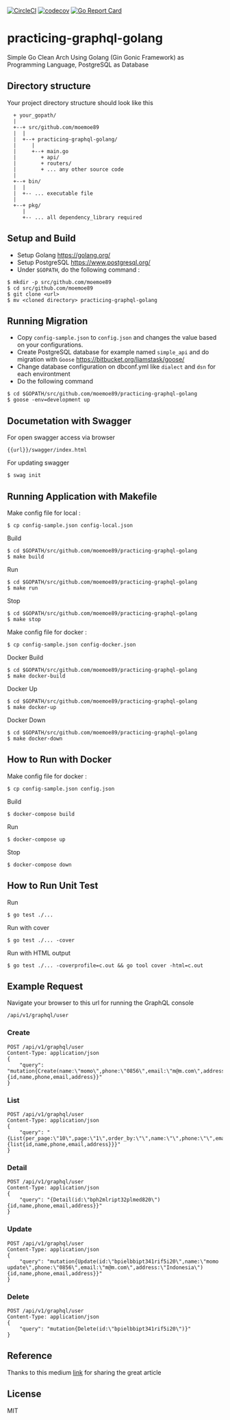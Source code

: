 [![CircleCI](https://circleci.com/gh/moemoe89/practicing-graphql-golang.svg?style=svg)](https://circleci.com/gh/moemoe89/practicing-graphql-golang)
[![codecov](https://codecov.io/gh/moemoe89/practicing-graphql-golang/branch/master/graph/badge.svg)](https://codecov.io/gh/moemoe89/practicing-graphql-golang)
[![Go Report Card](https://goreportcard.com/badge/github.com/moemoe89/practicing-graphql-golang)](https://goreportcard.com/report/github.com/moemoe89/practicing-graphql-golang)

# practicing-graphql-golang #

Simple Go Clean Arch Using Golang (Gin Gonic Framework) as Programming Language, PostgreSQL as Database

## Directory structure
Your project directory structure should look like this
```
  + your_gopath/
  |
  +--+ src/github.com/moemoe89
  |  |
  |  +--+ practicing-graphql-golang/
  |     |
  |     +--+ main.go
  |        + api/
  |        + routers/
  |        + ... any other source code
  |
  +--+ bin/
  |  |
  |  +-- ... executable file
  |
  +--+ pkg/
     |
     +-- ... all dependency_library required

```

## Setup and Build

* Setup Golang <https://golang.org/>
* Setup PostgreSQL <https://www.postgresql.org/>
* Under `$GOPATH`, do the following command :
```
$ mkdir -p src/github.com/moemoe89
$ cd src/github.com/moemoe89
$ git clone <url>
$ mv <cloned directory> practicing-graphql-golang
```

## Running Migration
* Copy `config-sample.json` to `config.json` and changes the value based on your configurations.
* Create PostgreSQL database for example named `simple_api` and do migration with `Goose` <https://bitbucket.org/liamstask/goose/>
* Change database configuration on dbconf.yml like `dialect` and `dsn` for each environtment
* Do the following command
```
$ cd $GOPATH/src/github.com/moemoe89/practicing-graphql-golang
$ goose -env=development up
```

## Documetation with Swagger
For open swagger access via browser
```
{{url}}/swagger/index.html
```
For updating swagger
```
$ swag init
```

## Running Application with Makefile
Make config file for local :
```
$ cp config-sample.json config-local.json
```
Build
```
$ cd $GOPATH/src/github.com/moemoe89/practicing-graphql-golang
$ make build
```
Run
```
$ cd $GOPATH/src/github.com/moemoe89/practicing-graphql-golang
$ make run
```
Stop
```
$ cd $GOPATH/src/github.com/moemoe89/practicing-graphql-golang
$ make stop
```
Make config file for docker :
```
$ cp config-sample.json config-docker.json
```
Docker Build
```
$ cd $GOPATH/src/github.com/moemoe89/practicing-graphql-golang
$ make docker-build
```
Docker Up
```
$ cd $GOPATH/src/github.com/moemoe89/practicing-graphql-golang
$ make docker-up
```
Docker Down
```
$ cd $GOPATH/src/github.com/moemoe89/practicing-graphql-golang
$ make docker-down
```

## How to Run with Docker
Make config file for docker :
```
$ cp config-sample.json config.json
```
Build
```
$ docker-compose build
```
Run
```
$ docker-compose up
```
Stop
```
$ docker-compose down
```

## How to Run Unit Test
Run
```
$ go test ./...
```
Run with cover
```
$ go test ./... -cover
```
Run with HTML output
```
$ go test ./... -coverprofile=c.out && go tool cover -html=c.out
```

## Example Request
Navigate your browser to this url for running the GraphQL console
```
/api/v1/graphql/user
```
### Create
```
POST /api/v1/graphql/user
Content-Type: application/json
{
	"query": "mutation{Create(name:\"momo\",phone:\"0856\",email:\"m@m.com\",address:\"Indonesia\"){id,name,phone,email,address}}"
}
```
### List
```
POST /api/v1/graphql/user
Content-Type: application/json
{
	"query": "{List(per_page:\"10\",page:\"1\",order_by:\"\",name:\"\",phone:\"\",email:\"\",created_at_start:\"\",created_at_end:\"\",select_field:\"\"){list{id,name,phone,email,address}}}"
}
```
### Detail
```
POST /api/v1/graphql/user
Content-Type: application/json
{
	"query": "{Detail(id:\"bph2mlript32plmed820\"){id,name,phone,email,address}}"
}
```
### Update
```
POST /api/v1/graphql/user
Content-Type: application/json
{
	"query": "mutation{Update(id:\"bpielbbipt341rif5i20\",name:\"momo update\",phone:\"0856\",email:\"m@m.com\",address:\"Indonesia\"){id,name,phone,email,address}}"
}
```
### Delete
```
POST /api/v1/graphql/user
Content-Type: application/json
{
	"query": "mutation{Delete(id:\"bpielbbipt341rif5i20\")}"
}
```

## Reference

Thanks to this medium [link](https://medium.com/easyread/graphql-delivery-on-golangs-clean-architecture-5c995a17b3a8) for sharing the great article

## License

MIT